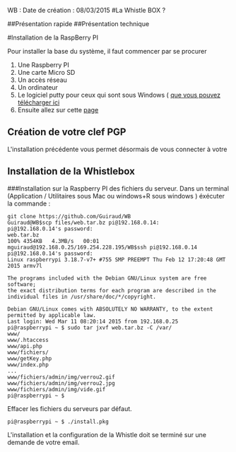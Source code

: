 WB : Date de création :  08/03/2015
#La Whistle BOX ?

##Présentation rapide
##Présentation technique


#Installation de la RaspBerry PI

Pour installer la base du système, il faut commencer par se procurer 

1. Une Raspberry PI
2. Une carte Micro SD
3. Un accès réseau
4. Un ordinateur
5. Le logiciel putty pour ceux qui sont sous Windows ( [que vous pouvez télécharger ici](http://www.chiark.greenend.org.uk/~sgtatham/putty/download.html)
6. Ensuite allez sur cette [page](https://github.com/Guiraud/WB/blob/master/Installation_Raspberry.md)

## Création de votre clef PGP
L'installation précédente vous permet désormais de vous connecter à votre 

## Installation de la Whistlebox

###Installation sur la Raspberry PI des fichiers du serveur.
Dans un terminal (Application / Utilitaires sous Mac ou windows+R sous windows ) 
éxécuter la commande :

    git clone https://github.com/Guiraud/WB
    Guiraud@WB$scp files/web.tar.bz pi@192.168.0.14:
    pi@192.168.0.14's password: 
    web.tar.bz                                                                                                                                                                               100% 4354KB   4.3MB/s   00:01    
    mguiraud@192.168.0.25/169.254.228.195/WB$ssh pi@192.168.0.14
    pi@192.168.0.14's password: 
    Linux raspberrypi 3.18.7-v7+ #755 SMP PREEMPT Thu Feb 12 17:20:48 GMT 2015 armv7l
    
    The programs included with the Debian GNU/Linux system are free software;
    the exact distribution terms for each program are described in the
    individual files in /usr/share/doc/*/copyright.
    
    Debian GNU/Linux comes with ABSOLUTELY NO WARRANTY, to the extent
    permitted by applicable law.
    Last login: Wed Mar 11 08:20:14 2015 from 192.168.0.25
    pi@raspberrypi ~ $ sudo tar jxvf web.tar.bz -C /var/
    www/
    www/.htaccess
    www/api.php
    www/fichiers/
    www/getKey.php
    www/index.php
    ...
    www/fichiers/admin/img/verrou2.gif
    www/fichiers/admin/img/verrou2.jpg
    www/fichiers/admin/img/vide.gif
    pi@raspberrypi ~ $ 

Effacer les fichiers du serveurs par défaut.

    pi@raspberrypi ~ $ ./install.pkg

L'installation et la configuration de la Whistle doit se terminé sur une demande de votre email.
